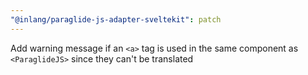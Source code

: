 ```yaml
---
"@inlang/paraglide-js-adapter-sveltekit": patch
---
```


Add warning message if an `<a>` tag is used in the same component as `<ParaglideJS>` since they can't be translated
